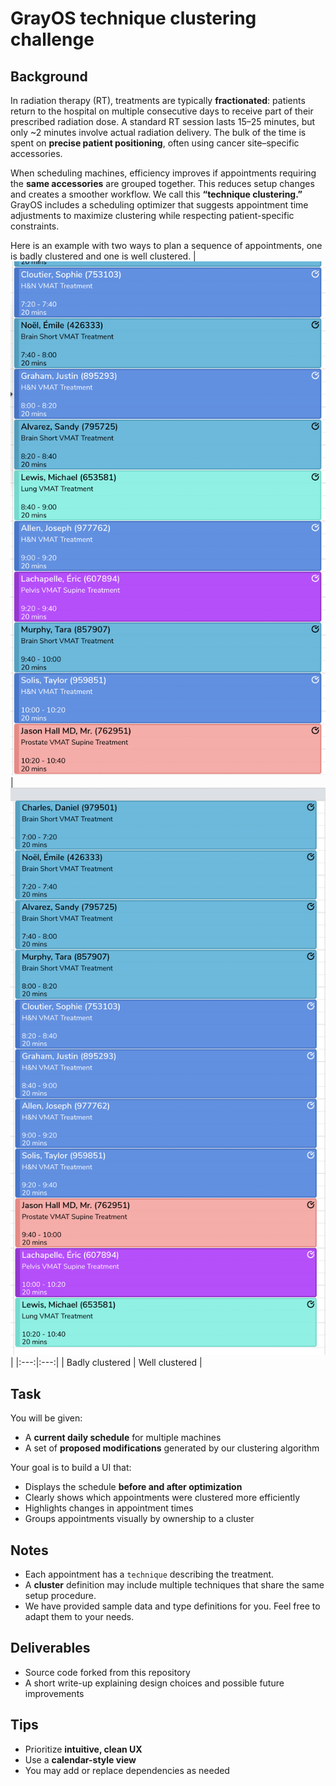 # GrayOS technique clustering challenge

## Background

In radiation therapy (RT), treatments are typically **fractionated**: patients return to the hospital on multiple consecutive days to receive part of their prescribed radiation dose.
A standard RT session lasts 15–25 minutes, but only ~2 minutes involve actual radiation delivery. The bulk of the time is spent on **precise patient positioning**, often using cancer site–specific accessories.

When scheduling machines, efficiency improves if appointments requiring the **same accessories** are grouped together. This reduces setup changes and creates a smoother workflow.
We call this **“technique clustering.”** GrayOS includes a scheduling optimizer that suggests appointment time adjustments to maximize clustering while respecting patient-specific constraints.

Here is an example with two ways to plan a sequence of appointments, one is badly clustered and one is well clustered.
| ![Badly clustered](image.png) | ![Well clustered](image-1.png) |
|:---:|:---:|
| Badly clustered | Well clustered |

## Task

You will be given:

- A **current daily schedule** for multiple machines
- A set of **proposed modifications** generated by our clustering algorithm

Your goal is to build a UI that:

- Displays the schedule **before and after optimization**
- Clearly shows which appointments were clustered more efficiently
- Highlights changes in appointment times
- Groups appointments visually by ownership to a cluster

## Notes

- Each appointment has a `technique` describing the treatment.
- A **cluster** definition may include multiple techniques that share the same setup procedure.
- We have provided sample data and type definitions for you. Feel free to adapt them to your needs.

## Deliverables

- Source code forked from this repository
- A short write-up explaining design choices and possible future improvements

## Tips

- Prioritize **intuitive, clean UX**
- Use a **calendar-style view**
- You may add or replace dependencies as needed
